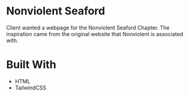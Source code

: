 # Nonviolent Seaford
Client wanted a webpage for the Nonviolent Seaford Chapter. The inspiration came from the original website that Nonviolent is associated with. 

# Built With
- HTML
- TailwindCSS